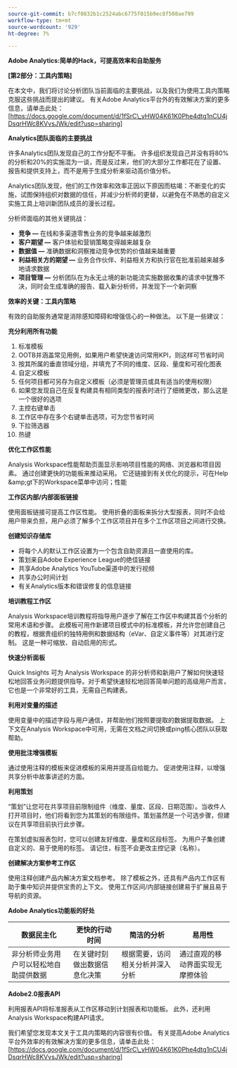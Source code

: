 ```yaml
---
source-git-commit: b7cf0832b1c2524abc6775f015b9ec8f508ae799
workflow-type: tm+mt
source-wordcount: '929'
ht-degree: 7%

---
```

**Adobe Analytics:简单的Hack，可提高效率和自助服务**

**[第2部分：工具内策略]**

在本文中，我们将讨论分析团队当前面临的主要挑战，以及我们为使用工具内策略克服这些挑战而提出的建议。 有关Adobe Analytics平台外的有效解决方案的更多信息，请单击此处： [https://docs.google.com/document/d/1fSrC\_yHW04K61K0Phe4dtg1nCU4jDsqrHWc8KVvsJWk/edit?usp=sharing]

**Analytics团队面临的主要挑战**

许多Analytics团队发现自己的工作分配不平衡。 许多组织发现自己并没有将80%的分析和20%的实施混为一谈，而是反过来，他们的大部分工作都花在了设置、报告和提供支持上，而不是用于生成分析来驱动高价值分析。

Analytics团队发现，他们的工作效率和效率正因以下原因而枯竭：不断变化的实施，试图保持组织对数据的信任，并减少分析师的更替，以避免在不熟悉的自定义实施工具上培训新团队成员的漫长过程。

分析师面临的其他关键挑战：

- **竞争 —** 在线和多渠道零售业务的竞争越来越激烈
- **客户期望 —** 客户体验和营销策略变得越来越复杂
- **数据值 —** 准确数据和洞察推动竞争优势的价值越来越重要
- **利益相关方的期望 —** 业务合作伙伴、利益相关方和执行官在批准前越来越多地请求数据
- **项目管理 —** 分析团队在为永无止境的新功能流实施数据收集的请求中犹豫不决，同时会生成准确的报告、载入新分析师，并发现下一个新洞察

**效率的关键：工具内策略**

有效的自助服务通常是消除感知障碍和增强信心的一种做法。 以下是一些建议：

**充分利用所有功能**

1. 标准模板
1. OOTB并涵盖常见用例，如果用户希望快速访问常用KPI，则这样可节省时间
2. 按其所属的垂直领域分组，并填充了不同的维度、区段、量度和可视化图表
2. 自定义模板
1. 任何项目都可另存为自定义模板（必须是管理员或具有适当的使用权限）
2. 如果您发现自己在反复构建具有相同类型的报表时进行了细微更改，那么这是一个很好的选项
3. 主控右键单击
1. 工作区中存在多个右键单击选项，可为您节省时间
4. 下拉筛选器
5. 热键

**优化工作区性能**

Analysis Workspace性能帮助页面显示影响项目性能的网络、浏览器和项目因素。 通过创建更快的功能板来推动采用。 它还链接到有关优化的提示，可在Help \&amp;gt下的Workspace菜单中访问；性能

**工作区内部/内部面板链接**

使用面板链接可提高工作区性能。 使用折叠的面板来拆分大型报表，同时不会给用户带来负担，用户必须了解多个工作区项目并在多个工作区项目之间进行交换。

**创建知识存储库**

- 将每个人的默认工作区设置为一个包含自助资源且一直使用的库。
- 策划来自Adobe Experience League的绝佳链接
- 共享Adobe Analytics YouTube渠道中的发行视频
- 共享办公时间计划
- 有关Analytics版本和错误修复的信息链接

**培训教程工作区**

Analysis Workspace培训教程将指导用户逐步了解在工作区中构建其首个分析的常用术语和步骤。 此模板可用作新建项目模式中的标准模板，并允许您创建自己的教程，根据贵组织的独特用例和数据结构（eVar、自定义事件等）对其进行定制。 这是一种可缩放、自动启用的形式。

**快速分析面板**

Quick Insights 可为 Analysis Workspace 的非分析师和新用户了解如何快速轻松地回答业务问题提供指导。对于希望快速轻松地回答简单问题的高级用户而言，它也是一个非常好的工具，无需自己构建表。

**利用对变量的描述**

使用变量中的描述字段与用户通信，并帮助他们按照要提取的数据提取数据。 上下文在Analysis Workspace中可用，无需在文档之间切换或ping核心团队以获取帮助。

**使用批注增强模板**

通过使用注释的模板来促进模板的采用并提高自给能力。 促进使用注释，以增强共享分析中故事讲述的方面。

**利用策划**

“策划”让您可在共享项目前限制组件（维度、量度、区段、日期范围）。当收件人打开项目时，他们将看到您为其策划的有限组件。策划虽然是一个可选步骤，但建议在共享项目前执行此步骤。

在策划虚拟报表包时，您可以创建友好维度、量度和区段标签。 为用户子集创建自定义的、易于使用的标签。 请记住，标签不会更改主控记录（名称）。

**创建解决方案参考工作区**

使用注释创建产品内解决方案文档参考。 除了模板之外，还具有产品内工作区有助于集中知识并提供宝贵的上下文。 使用工作区间/内部链接创建易于扩展且易于导航的资源。

**Adobe Analytics功能板的好处**

| 数据民主化 | 更快的行动时间 | 简洁的分析 | 易用性 |
| --- | --- | --- | --- |
| 非分析师业务用户可以轻松地自助提供数据 | 在关键时刻做出数据信息化决策 | 根据需要，访问相关分析并深入分析 | 通过直观的移动界面实现无摩擦体验 |

**Adobe2.0报表API**

利用报表API将标准报表从工作区移动到计划报表和功能板。 此外，还利用Analysis Workspace构建API请求。

我们希望您发现本文关于工具内策略的内容很有价值。 有关提高Adobe Analytics平台外效率的有效解决方案的更多信息，请单击此处： [https://docs.google.com/document/d/1fSrC\_yHW04K61K0Phe4dtg1nCU4jDsqrHWc8KVvsJWk/edit?usp=sharing]